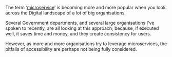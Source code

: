 The term &lsquo;[microservice](https://en.wikipedia.org/wiki/Microservices)&rsquo; is becoming more and more popular when you look across the Digital landscape of a lot of big organisations. 

Several Government departments, and several large organisations I've spoken to recently, are all looking at this approach; because, if executed well, it saves time and money, and they create consistency for users.

However, as more and more organisations try to leverage microservices, the pitfalls of accessibility are perhaps not being fully considered.